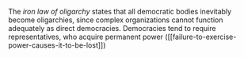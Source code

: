 
The *iron law of oligarchy* states that all democratic bodies inevitably become oligarchies, since complex organizations cannot function adequately as direct democracies. Democracies tend to require representatives, who acquire permanent power ([[failure-to-exercise-power-causes-it-to-be-lost]])

